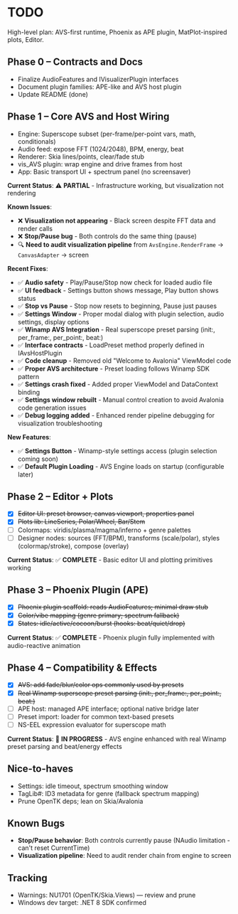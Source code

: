 # TODO

High-level plan: AVS-first runtime, Phoenix as APE plugin, MatPlot-inspired plots, Editor.

## Phase 0 – Contracts and Docs
- Finalize AudioFeatures and IVisualizerPlugin interfaces
- Document plugin families: APE-like and AVS host plugin
- Update README (done)

## Phase 1 – Core AVS and Host Wiring
- Engine: Superscope subset (per-frame/per-point vars, math, conditionals)
- Audio feed: expose FFT (1024/2048), BPM, energy, beat
- Renderer: Skia lines/points, clear/fade stub
- vis_AVS plugin: wrap engine and drive frames from host
- App: Basic transport UI + spectrum panel (no screensaver)

**Current Status**: ⚠️ **PARTIAL** - Infrastructure working, but visualization not rendering

**Known Issues**:
- ❌ **Visualization not appearing** - Black screen despite FFT data and render calls
- ❌ **Stop/Pause bug** - Both controls do the same thing (pause)
- 🔍 **Need to audit visualization pipeline** from `AvsEngine.RenderFrame` → `CanvasAdapter` → screen

**Recent Fixes**:
- ✅ **Audio safety** - Play/Pause/Stop now check for loaded audio file
- ✅ **UI feedback** - Settings button shows message, Play button shows status
- ✅ **Stop vs Pause** - Stop now resets to beginning, Pause just pauses
- ✅ **Settings Window** - Proper modal dialog with plugin selection, audio settings, display options
- ✅ **Winamp AVS Integration** - Real superscope preset parsing (init:, per_frame:, per_point:, beat:)
- ✅ **Interface contracts** - LoadPreset method properly defined in IAvsHostPlugin
- ✅ **Code cleanup** - Removed old "Welcome to Avalonia" ViewModel code
- ✅ **Proper AVS architecture** - Preset loading follows Winamp SDK pattern
- ✅ **Settings crash fixed** - Added proper ViewModel and DataContext binding
- ✅ **Settings window rebuilt** - Manual control creation to avoid Avalonia code generation issues
- ✅ **Debug logging added** - Enhanced render pipeline debugging for visualization troubleshooting

**New Features**:
- ✅ **Settings Button** - Winamp-style settings access (plugin selection coming soon)
- ✅ **Default Plugin Loading** - AVS Engine loads on startup (configurable later)

## Phase 2 – Editor + Plots
- [x] ~~Editor UI: preset browser, canvas viewport, properties panel~~
- [x] ~~Plots lib: LineSeries, Polar/Wheel, Bar/Stem~~
- [ ] Colormaps: viridis/plasma/magma/inferno + genre palettes
- [ ] Designer nodes: sources (FFT/BPM), transforms (scale/polar), styles (colormap/stroke), compose (overlay)

**Current Status**: ✅ **COMPLETE** - Basic editor UI and plotting primitives working

## Phase 3 – Phoenix Plugin (APE)
- [x] ~~Phoenix plugin scaffold: reads AudioFeatures; minimal draw stub~~
- [x] ~~Color/vibe mapping (genre primary; spectrum fallback)~~
- [x] ~~States: idle/active/cocoon/burst (hooks: beat/quiet/drop)~~

**Current Status**: ✅ **COMPLETE** - Phoenix plugin fully implemented with audio-reactive animation

## Phase 4 – Compatibility & Effects
- [x] ~~AVS: add fade/blur/color ops commonly used by presets~~
- [x] ~~Real Winamp superscope preset parsing (init:, per_frame:, per_point:, beat:)~~
- [ ] APE host: managed APE interface; optional native bridge later
- [ ] Preset import: loader for common text-based presets
- [ ] NS-EEL expression evaluator for superscope math

**Current Status**: 🚧 **IN PROGRESS** - AVS engine enhanced with real Winamp preset parsing and beat/energy effects

## Nice-to-haves
- Settings: idle timeout, spectrum smoothing window
- TagLib#: ID3 metadata for genre (fallback spectrum mapping)
- Prune OpenTK deps; lean on Skia/Avalonia

## Known Bugs
- **Stop/Pause behavior**: Both controls currently pause (NAudio limitation - can't reset CurrentTime)
- **Visualization pipeline**: Need to audit render chain from engine to screen

## Tracking
- Warnings: NU1701 (OpenTK/Skia.Views) — review and prune
- Windows dev target: .NET 8 SDK confirmed
